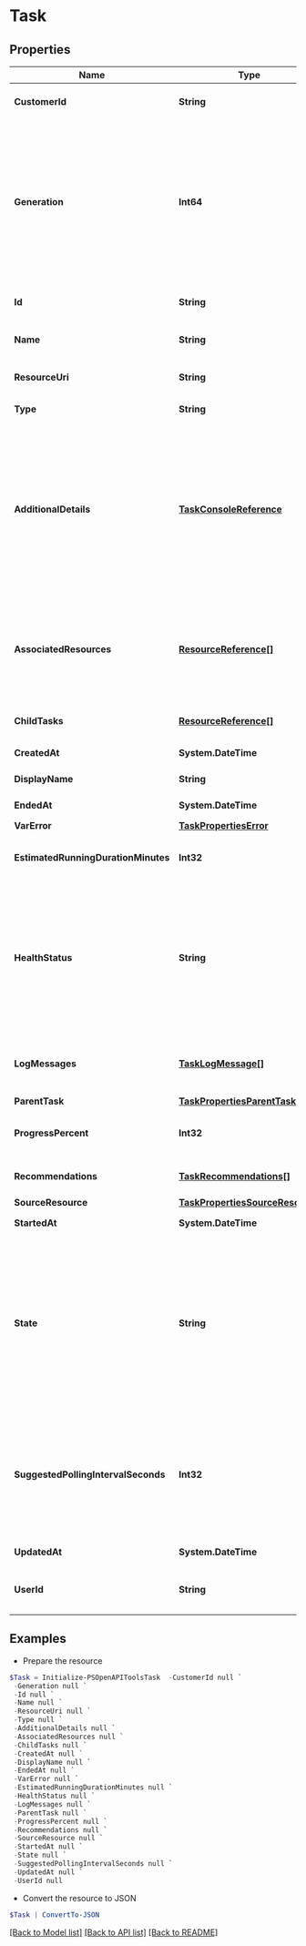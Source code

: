 # Task
## Properties

Name | Type | Description | Notes
------------ | ------------- | ------------- | -------------
**CustomerId** | **String** | The customer application identifier | [optional] [readonly] 
**Generation** | **Int64** | A monotonically increasing value. This value updates when the resource is updated and can be used as a short way to determine if a resource has changed or which of two different copies of a resource is more up to date. | [optional] [readonly] 
**Id** | **String** | An identifier for the resource, usually a UUID. | [optional] [readonly] 
**Name** | **String** | A system specified name for the resource. | [optional] 
**ResourceUri** | **String** | The &#39;self&#39; reference for this resource. | [optional] [readonly] 
**Type** | **String** | The type of resource. | [optional] [readonly] 
**AdditionalDetails** | [**TaskConsoleReference**](TaskConsoleReference.md) | A link to be displayed in the Tasks UI. This can be used when a task is paused to take the user to the console UI page with information on how to unpause the task, or for more general information when the task is in other states. | [optional] 
**AssociatedResources** | [**ResourceReference[]**](ResourceReference.md) | Resources that are associated with the task. These may be created by the task or other resources that are involved in the task. | [optional] 
**ChildTasks** | [**ResourceReference[]**](ResourceReference.md) | A list of sub-tasks that were initiated by this task. | [optional] 
**CreatedAt** | **System.DateTime** | The time this task was created. | [optional] 
**DisplayName** | **String** | The displayed name for the task. | [optional] 
**EndedAt** | **System.DateTime** | The time this task completed. | [optional] 
**VarError** | [**TaskPropertiesError**](TaskPropertiesError.md) |  | [optional] 
**EstimatedRunningDurationMinutes** | **Int32** | An estimate of how long the task will run before completing. | [optional] 
**HealthStatus** | **String** | The health status indicates if any errors or problems have been encountered during the processing of the task.  Expected values are OK, ERROR, WARNING, UNKNOWN, and UNSPECIFIED.  | [optional] 
**LogMessages** | [**TaskLogMessage[]**](TaskLogMessage.md) | Time stamped messages that record the progress of the task. | [optional] 
**ParentTask** | [**TaskPropertiesParentTask**](TaskPropertiesParentTask.md) |  | [optional] 
**ProgressPercent** | **Int32** | A percentage representation of progress to completion. | [optional] 
**Recommendations** | [**TaskRecommendations[]**](TaskRecommendations.md) | Recommendations on how to fix failing tasks. | [optional] 
**SourceResource** | [**TaskPropertiesSourceResource**](TaskPropertiesSourceResource.md) |  | [optional] 
**StartedAt** | **System.DateTime** | The time this task was started. | [optional] 
**State** | **String** | A message to indicate the current state of the task, for example the current step in a workflow. Expected values are INITIALIZED, RUNNING, FAILED, SUCCEEDED, TIMEDOUT, PAUSED, and UNSPECIFIED.  | [optional] 
**SuggestedPollingIntervalSeconds** | **Int32** | This attribute suggests a suitable interval to use when polling for progress. Where specified this will be based on the frequency with which the task is likely to be updated. | [optional] 
**UpdatedAt** | **System.DateTime** | The time this task was last updated. | [optional] 
**UserId** | **String** | The ID or email address of the user that initiated the task. | [optional] 

## Examples

- Prepare the resource
```powershell
$Task = Initialize-PSOpenAPIToolsTask  -CustomerId null `
 -Generation null `
 -Id null `
 -Name null `
 -ResourceUri null `
 -Type null `
 -AdditionalDetails null `
 -AssociatedResources null `
 -ChildTasks null `
 -CreatedAt null `
 -DisplayName null `
 -EndedAt null `
 -VarError null `
 -EstimatedRunningDurationMinutes null `
 -HealthStatus null `
 -LogMessages null `
 -ParentTask null `
 -ProgressPercent null `
 -Recommendations null `
 -SourceResource null `
 -StartedAt null `
 -State null `
 -SuggestedPollingIntervalSeconds null `
 -UpdatedAt null `
 -UserId null
```

- Convert the resource to JSON
```powershell
$Task | ConvertTo-JSON
```

[[Back to Model list]](../README.md#documentation-for-models) [[Back to API list]](../README.md#documentation-for-api-endpoints) [[Back to README]](../README.md)

